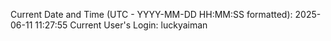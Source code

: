 Current Date and Time (UTC - YYYY-MM-DD HH:MM:SS formatted): 2025-06-11 11:27:55
Current User's Login: luckyaiman
